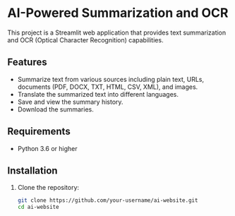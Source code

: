 # AI-Powered Summarization and OCR

This project is a Streamlit web application that provides text summarization and OCR (Optical Character Recognition) capabilities.

## Features

- Summarize text from various sources including plain text, URLs, documents (PDF, DOCX, TXT, HTML, CSV, XML), and images.
- Translate the summarized text into different languages.
- Save and view the summary history.
- Download the summaries.

## Requirements

- Python 3.6 or higher

## Installation

1. Clone the repository:
   ```sh
   git clone https://github.com/your-username/ai-website.git
   cd ai-website

